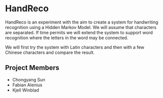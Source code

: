 HandReco
========
HandReco is an experiment with the aim to create a system for handwriting recognition using a Hidden Markov Model. We will assume
that characters are separated. If time permits we will extend the system to support word recognition where the letters in the word may be
connected. 

We will first try the system with Latin characters and then with a few Chinese characters and compare the result.

Project Members
---------------
*   Chongyang Sun
*   Fabian Alenius
*   Kjell Winblad
